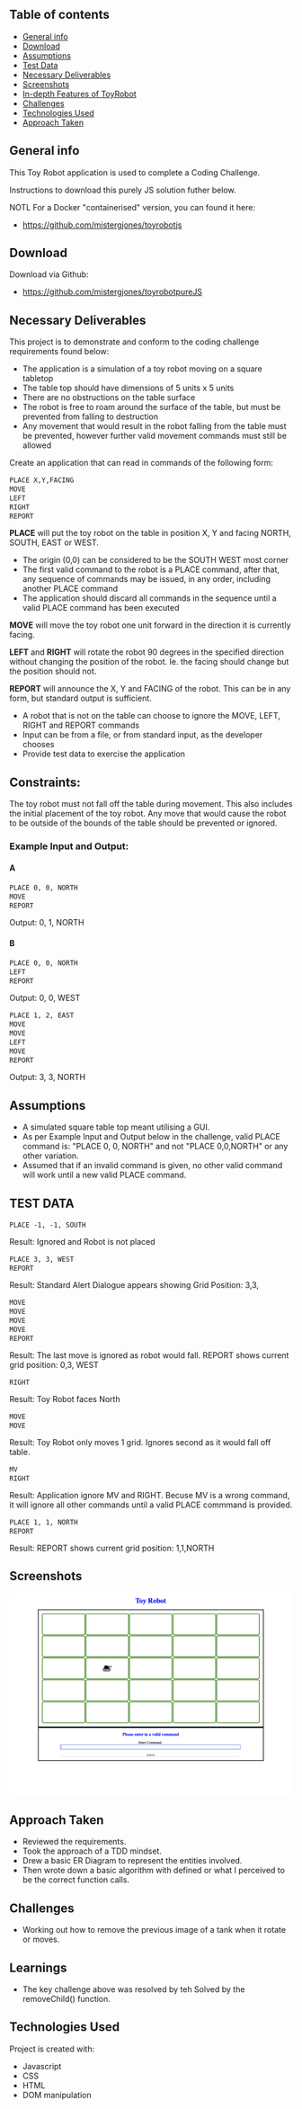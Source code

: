 ## Table of contents

-   [General info](#general-info)
-   [Download](#download)
-   [Assumptions](#assumptions)
-   [Test Data](#test-data)
-   [Necessary Deliverables](#necessary-deliverables)
-   [Screenshots](#screenshots)
-   [In-depth Features of ToyRobot](#in-depth-features-of-ToyRobot)
-   [Challenges](#challenges)
-   [Technologies Used](#technologies-used)
-   [Approach Taken](#approach-taken)

## General info

This Toy Robot application is used to complete a Coding Challenge.

Instructions to download this purely JS solution futher below.

NOTL For a Docker "containerised" version, you can found it here:

-   https://github.com/mistergjones/toyrobotjs

## Download

Download via Github:

-   https://github.com/mistergjones/toyrobotpureJS

## Necessary Deliverables

This project is to demonstrate and conform to the coding challenge requirements found below:

-   The application is a simulation of a toy robot moving on a square tabletop
-   The table top should have dimensions of 5 units x 5 units
-   There are no obstructions on the table surface
-   The robot is free to roam around the surface of the table, but must be prevented from falling to destruction
-   Any movement that would result in the robot falling from the table must be prevented, however further valid movement commands must still be allowed

Create an application that can read in commands of the following form:

```
PLACE X,Y,FACING
MOVE
LEFT
RIGHT
REPORT
```

**PLACE** will put the toy robot on the table in position X, Y and facing NORTH, SOUTH, EAST or WEST.

-   The origin (0,0) can be considered to be the SOUTH WEST most corner
-   The first valid command to the robot is a PLACE command, after that, any sequence of commands may be issued, in any order, including another PLACE command
-   The application should discard all commands in the sequence until a valid PLACE command has been executed

**MOVE** will move the toy robot one unit forward in the direction it is currently facing.

**LEFT** and **RIGHT** will rotate the robot 90 degrees in the specified direction without changing the position of the robot. Ie. the facing should change but the position should not.

**REPORT** will announce the X, Y and FACING of the robot. This can be in any form, but standard output is sufficient.

-   A robot that is not on the table can choose to ignore the MOVE, LEFT, RIGHT and REPORT commands
-   Input can be from a file, or from standard input, as the developer chooses
-   Provide test data to exercise the application

## Constraints:

The toy robot must not fall off the table during movement. This also includes the initial placement of the toy robot.
Any move that would cause the robot to be outside of the bounds of the table should be prevented or ignored.

### Example Input and Output:

#### A

```
PLACE 0, 0, NORTH
MOVE
REPORT
```

Output: 0, 1, NORTH

#### B

```
PLACE 0, 0, NORTH
LEFT
REPORT
```

Output: 0, 0, WEST

```
PLACE 1, 2, EAST
MOVE
MOVE
LEFT
MOVE
REPORT
```

Output: 3, 3, NORTH

## Assumptions

-   A simulated square table top meant utilising a GUI.
-   As per Example Input and Output below in the challenge, valid PLACE command is: "PLACE 0, 0, NORTH" and not "PLACE 0,0,NORTH" or any other variation.
-   Assumed that if an invalid command is given, no other valid command will work until a new valid PLACE command.

## TEST DATA

```
PLACE -1, -1, SOUTH
```

Result: Ignored and Robot is not placed

```
PLACE 3, 3, WEST
REPORT
```

Result: Standard Alert Dialogue appears showing Grid Position: 3,3,

```
MOVE
MOVE
MOVE
MOVE
REPORT
```

Result: The last move is ignored as robot would fall. REPORT shows current grid position: 0,3, WEST

```
RIGHT
```

Result: Toy Robot faces North

```
MOVE
MOVE
```

Result: Toy Robot only moves 1 grid. Ignores second as it would fall off table.

```
MV
RIGHT
```

Result: Application ignore MV and RIGHT. Becuse MV is a wrong command, it will ignore all other commands until a valid PLACE commmand is provided.

```
PLACE 1, 1, NORTH
REPORT
```

Result: REPORT shows current grid position: 1,1,NORTH

## Screenshots

![Example screenshot](screenshot.png)

## Approach Taken

-   Reviewed the requirements.
-   Took the approach of a TDD mindset.
-   Drew a basic ER Diagram to represent the entities involved.
-   Then wrote down a basic algorithm with defined or what I perceived to be the correct function calls.

## Challenges

-   Working out how to remove the previous image of a tank when it rotate or moves.

## Learnings

-   The key challenge above was resolved by teh Solved by the removeChild() function.

## Technologies Used

Project is created with:

-   Javascript
-   CSS
-   HTML
-   DOM manipulation
